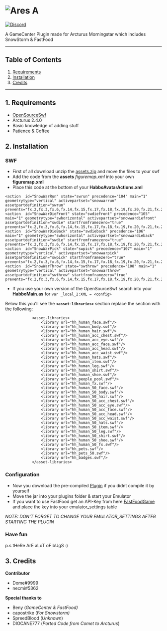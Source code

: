 # ![Ares A](https://i.imgur.com/1zelxEp.png)  
  
[![Discord](https://img.shields.io/discord/683417203546128387?color=%237289DA&label=Discord)](https://discord.gg/pN7ZMFw)  
  
A GameCenter Plugin made for Arcturus Morningstar which includes SnowStorm & FastFood  
  
---  
  
## Table of Contents  
  
1. [Requirements](#1-requirements)
2. [Installation](#2-installation)  
3. [Credits](#3-credits)  
  
--- 
## 1. Requirements
- [OpenSourceSwf](https://git.krews.org/Dome/cleaned-up-swf-source)
- Arcturus 2.4.0
- Basic knowledge of adding stuff
- Patience & Coffee
	

## 2. Installation  

### SWF
- First of all download unzip the [assets.zip](https://git.krews.org/ares/gamecenter/uploads/2fa900fd8db163baa734dd086a6c8124/assets.zip) and move the files to your swf
- Add the code from the  **assets** *figuremap.xml* into your own **figuremap.xml**
- Place this code at the bottom of your **HabboAvatarActions.xml**
<!-- SnowWar -->
    <action  id="SnowWarRun" state="swrun" precedence="104" main="1" geometrytype="vertical" activepartset="snowwarrun" assetpartdefinition="swrun" prevents="fx.2,fx.3,fx.6,fx.14,fx.15,fx.17,fx.18,fx.19,fx.20,fx.21,fx.22,fx.33,fx.34,fx.35,fx.36,fx.38,fx.39,fx.45,fx.46,fx.48,fx.54,fx.55,fx.56,fx.57,fx.58,fx.69,fx.71,fx.72,fx.89,fx.90,fx.91,fx.92,fx.94,fx.97,fx.100,fx.104,fx.107,fx.108,fx.115,fx.116,fx.117,fx.118,fx.119,fx.120,fx.121,fx.122,fx.123,fx.124,fx.125,fx.127,fx.129,fx.130,fx.131,fx.132,fx.134,fx.135,fx.136,fx.137,fx.138,fx.139,fx.140,fx.141,fx.142,fx.143,fx.144,fx.145,fx.146,fx.147,fx.148,fx.149,fx.150,fx.151,fx.152,fx.153,fx.154,fx.155,fx.156,fx.157,dance"/>
    <action  id="SnowWarDieFront" state="swdiefront" precedence="105" main="1" geometrytype="swhorizontal" activepartset="snowwardiefront" assetpartdefinition="swdie" startfromframezero="true" prevents="fx.2,fx.3,fx.6,fx.14,fx.15,fx.17,fx.18,fx.19,fx.20,fx.21,fx.22,fx.33,fx.34,fx.35,fx.36,fx.38,fx.39,fx.45,fx.46,fx.48,fx.54,fx.55,fx.56,fx.57,fx.58,fx.69,fx.71,fx.72,fx.89,fx.90,fx.91,fx.92,fx.94,fx.97,fx.100,fx.104,fx.105,fx.107,fx.108,fx.115,fx.116,fx.117,fx.118,fx.119,fx.120,fx.121,fx.122,fx.123,fx.124,fx.125,fx.127,fx.129,fx.130,fx.131,fx.132,fx.134,fx.135,fx.136,fx.137,fx.138,fx.139,fx.140,fx.141,fx.142,fx.143,fx.144,fx.145,fx.146,fx.147,fx.148,fx.149,fx.150,fx.151,fx.152,fx.153,fx.154,fx.155,fx.156,fx.157,dance"/>
    <action  id="SnowWarDieBack" state="swdieback" precedence="106" main="1" geometrytype="swhorizontal" activepartset="snowwardieback" assetpartdefinition="swdie" startfromframezero="true" prevents="fx.2,fx.3,fx.6,fx.14,fx.15,fx.17,fx.18,fx.19,fx.20,fx.21,fx.22,fx.33,fx.34,fx.35,fx.36,fx.38,fx.39,fx.45,fx.46,fx.48,fx.54,fx.55,fx.56,fx.57,fx.58,fx.69,fx.71,fx.72,fx.89,fx.90,fx.91,fx.92,fx.94,fx.97,fx.100,fx.104,fx.105,fx.107,fx.108,fx.115,fx.116,fx.117,fx.118,fx.119,fx.120,fx.121,fx.122,fx.123,fx.124,fx.125,fx.127,fx.129,fx.130,fx.131,fx.132,fx.134,fx.135,fx.140,fx.141,fx.142,fx.143,fx.144,fx.145,fx.146,fx.147,fx.148,fx.149,fx.150,fx.151,fx.152,fx.153,fx.154,fx.155,fx.156,fx.157,dance"/>
    <action  id="SnowWarPick" state="swpick" precedence="107" main="1" geometrytype="vertical" activepartset="snowwarpick" assetpartdefinition="swpick" startfromframezero="true" prevents="fx.2,fx.3,fx.6,fx.14,fx.15,fx.17,fx.18,fx.19,fx.20,fx.21,fx.22,fx.33,fx.34,fx.35,fx.36,fx.38,fx.39,fx.45,fx.46,fx.48,fx.54,fx.55,fx.56,fx.57,fx.58,fx.69,fx.71,fx.72,fx.89,fx.90,fx.91,fx.92,fx.94,fx.97,fx.100,fx.104,fx.105,fx.107,fx.108,fx.115,fx.116,fx.117,fx.118,fx.119,fx.120,fx.121,fx.122,fx.123,fx.124,fx.125,fx.127,fx.129,fx.130,fx.131,fx.132,fx.134,fx.135,fx.136,fx.137,fx.138,fx.139,fx.140,fx.141,fx.142,fx.143,fx.144,fx.145,fx.146,fx.147,fx.148,fx.149,fx.150,fx.151,fx.152,fx.153,fx.154,fx.155,fx.156,fx.157,dance"/>
    <action  id="SnowWarThrow" state="swthrow" precedence="108" main="1" geometrytype="vertical" activepartset="snowwarthrow" assetpartdefinition="swthrow" startfromframezero="true" prevents="fx.2,fx.3,fx.6,fx.14,fx.15,fx.17,fx.18,fx.19,fx.20,fx.21,fx.22,fx.33,fx.34,fx.35,fx.36,fx.38,fx.39,fx.45,fx.46,fx.48,fx.54,fx.55,fx.56,fx.57,fx.58,fx.69,fx.71,fx.72,fx.89,fx.90,fx.91,fx.92,fx.94,fx.97,fx.100,fx.104,fx.105,fx.107,fx.108,fx.115,fx.116,fx.117,fx.118,fx.119,fx.120,fx.121,fx.122,fx.123,fx.124,fx.125,fx.127,fx.129,fx.130,fx.131,fx.132,fx.134,fx.135,fx.136,fx.137,fx.138,fx.139,fx.140,fx.141,fx.142,fx.143,fx.144,fx.145,fx.146,fx.147,fx.148,fx.149,fx.150,fx.151,fx.152,fx.153,fx.154,fx.155,fx.156,fx.157,dance"/>
   
   - If you use your own version of the OpenSourceSwf search into your **HabboMain.as** for
   `var _local_2:XML = <config>`
   
  Below this you'll see the  **`<asset-libraries>`** section
  replace the section with the following:
  

    			<asset-libraries>
					<library url="hh_human_face.swf"/>
					<library url="hh_human_body.swf"/>
					<library url="hh_human_hair.swf"/>
					<library url="hh_human_acc_chest.swf"/>
					<library url="hh_human_acc_eye.swf"/>
					<library url="hh_human_acc_face.swf"/>
					<library url="hh_human_acc_head.swf"/>
					<library url="hh_human_acc_waist.swf"/>
					<library url="hh_human_hats.swf"/>
					<library url="hh_human_item.swf"/>
					<library url="hh_human_leg.swf"/>
					<library url="hh_human_shirt.swf"/>
					<library url="hh_human_shoe.swf"/>
					<library url="hh_people_pool.swf"/>
					<library url="hh_human_fx.swf"/>
					<library url="hh_human_50_face.swf"/>
					<library url="hh_human_50_body.swf"/>
					<library url="hh_human_50_hair.swf"/>
					<library url="hh_human_50_acc_chest.swf"/>
					<library url="hh_human_50_acc_eye.swf"/>
					<library url="hh_human_50_acc_face.swf"/>
					<library url="hh_human_50_acc_head.swf"/>
					<library url="hh_human_50_acc_waist.swf"/>
					<library url="hh_human_50_hats.swf"/>
					<library url="hh_human_50_item.swf"/>
					<library url="hh_human_50_leg.swf"/>
					<library url="hh_human_50_shirt.swf"/>
					<library url="hh_human_50_shoe.swf"/>
					<library url="hh_human_50_fx.swf"/>
					<library url="hh_pets.swf"/>
					<library url="hh_pets_50.swf"/>
					<library url="hh_badges.swf"/>
				</asset-libraries>
### Configuration
- Now you download the pre-compiled [Plugin](https://git.krews.org/ares/gamecenter/uploads/fd4557930dda0bd928d4267232fb46ad/GameCenter-1.0.jar) if you didnt compile it by yourself
- Move the jar into your plugins folder & start your Emulator
- If you want to use FastFood get an API-Key from here [FastFoodGame](https://www.thefastfoodgame.com/) and place the key into your emulator_settings table

*NOTE: DON'T FORGET TO CHANGE YOUR EMULATOR_SETTINGS AFTER STARTING THE PLUGIN*

### Have fun
 p.s tHeRe ArE aLoT oF bUgS :)

## 3. Credits

**Contributor**
 - Dome#9999
 - necmi#5362

**Special thanks to**
 - Beny (*GameCenter & FastFood)*
 -  capostrike  (*For Snowstorm)*
 - SpreedBlood  (*Unknown*)
 - DIOCANE777 (*Ported Code from Comet to Arcturus*)
